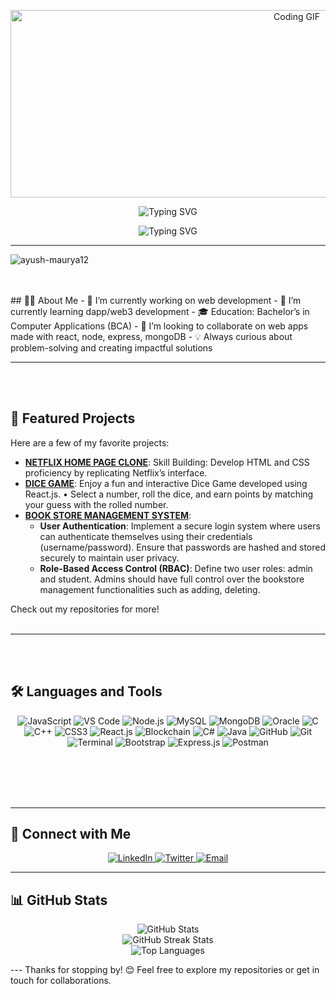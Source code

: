 <p align="center">
  <img src="https://www.safersociety.com/wp-content/uploads/2018/04/Gif-animation-hello.gif" alt="Coding GIF" width='900' height='300'/>
</p>
<p align="center">
  <img src="https://readme-typing-svg.herokuapp.com?font=Fira+Code&size=40&pause=1000&color=red&width=500&height=80&lines=Hello+there+%F0%9F%91%8B" alt="Typing SVG" />
</p>
<p align="center">
   <img src="https://readme-typing-svg.herokuapp.com?font=Fira+Code&size=40&pause=1000&color=4CAF50&width=500&height=80&lines=This+is+Ayush+Maurya" alt="Typing SVG" />
</p>

---
<p align="left"> <img src="https://komarev.com/ghpvc/?username=ayush-maurya12&label=Profile%20views&color=0e75b6&style=flat" alt="ayush-maurya12" /> </p>
<br><br>
## 🧑‍💻 About Me
- 🔭 I’m currently working on web development
- 🌱 I’m currently learning dapp/web3 development
- 🎓 Education: Bachelor’s in Computer Applications (BCA)
- 👯 I’m looking to collaborate on web apps made with react, node, express, mongoDB
- 💡 Always curious about problem-solving and creating impactful solutions

---
<br><br>
## 🌟 Featured Projects
Here are a few of my favorite projects:
- **[NETFLIX HOME PAGE CLONE](https://github.com/ayush-maurya12/Netflix_clone)**: Skill Building: Develop HTML and CSS proficiency by replicating Netflix’s interface.  
- **[DICE GAME](https://github.com/ayush-maurya12/Dice-Game)**: Enjoy a fun and interactive Dice Game developed using React.js. • Select a number, roll the dice, and earn points by matching your guess with the rolled number. 
- **[BOOK STORE MANAGEMENT SYSTEM](https://github.com/ayush-maurya12/bookStore-Management-System)**: 
  - **User Authentication**: Implement a secure login system where users can authenticate themselves using their credentials (username/password). Ensure that passwords are hashed and stored securely to maintain user privacy.
  - **Role-Based Access Control (RBAC)**: Define two user roles: admin and student. Admins should have full control over the bookstore management functionalities such as adding, deleting.

Check out my repositories for more!
<br><br>


---
<br><br>
## 🛠️ Languages and Tools

<p align="center">
<img src="https://img.icons8.com/color/48/000000/javascript.png" alt="JavaScript" />
<img src="https://img.icons8.com/color/48/000000/visual-studio-code-2019.png" alt="VS Code" />
<img src="https://img.icons8.com/color/48/000000/nodejs.png" alt="Node.js" />
<img src="https://img.icons8.com/color/48/000000/mysql-logo.png" alt="MySQL" />
<img src="https://img.icons8.com/color/48/000000/mongodb.png" alt="MongoDB" />
<img src="https://img.icons8.com/color/48/000000/oracle-logo.png" alt="Oracle" />
<img src="https://img.icons8.com/color/48/000000/c-programming.png" alt="C" />
<img src="https://img.icons8.com/color/48/000000/c-plus-plus-logo.png" alt="C++" />
<img src="https://img.icons8.com/color/48/000000/css3.png" alt="CSS3" />
<img src="https://img.icons8.com/color/48/000000/react-native.png" alt="React.js" />
<img src="https://img.icons8.com/color/48/000000/blockchain-technology.png" alt="Blockchain" />
<img src="https://img.icons8.com/color/48/000000/c-sharp-logo.png" alt="C#" />
<img src="https://img.icons8.com/color/48/000000/java-coffee-cup-logo.png" alt="Java" />
<img src="https://img.icons8.com/ios-glyphs/48/000000/github.png" alt="GitHub" />
<img src="https://img.icons8.com/color/48/000000/git.png" alt="Git" />
<img src="https://img.icons8.com/ios-filled/50/000000/console.png" alt="Terminal" />
<img src="https://img.icons8.com/color/48/000000/bootstrap.png" alt="Bootstrap" />
<img src="https://img.icons8.com/nolan/64/express-js.png" alt="Express.js" />
<img src="https://img.icons8.com/dusk/64/000000/postman-api.png" alt="Postman" />

</p>

<br><br>
<br><br>

---

## 📧 Connect with Me
<p align="center">
  <a href="https://www.linkedin.com/in/ayush-maurya-b88716259/" target="_blank">
    <img src="https://img.icons8.com/color/48/000000/linkedin.png" alt="LinkedIn" />
  </a>
  <a href="https://x.com/ayush_maur20340" target="_blank">
    <img src="https://img.icons8.com/color/48/000000/twitter--v1.png" alt="Twitter" />
  </a>
  <a href="mailto:ayushmaurya9696@gmail.com" target="_blank">
    <img src="https://img.icons8.com/color/48/000000/gmail-new.png" alt="Email" />
  </a>
</p>

---
## 📊 GitHub Stats

<p align="center">
  <img src="https://github-readme-stats.vercel.app/api?username=ayush-maurya12&show_icons=true&theme=radical" alt="GitHub Stats" />
  <br />
  <img src="https://github-readme-streak-stats.herokuapp.com/?user=ayush-maurya12&theme=radical" alt="GitHub Streak Stats" />
  <br />
<!--   <img src="https://github-profile-trophy.vercel.app/?username=ayush-maurya12&theme=radical&no-frame=true&column=4" alt="GitHub Trophies" />
  <br /> -->
  <img src="https://github-readme-stats.vercel.app/api/top-langs/?username=ayush-maurya12&layout=compact&theme=radical" alt="Top Languages" />
</p>
---
Thanks for stopping by! 😊 Feel free to explore my repositories or get in touch for collaborations.
